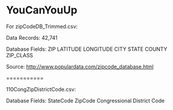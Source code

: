 YouCanYouUp
===========


For zipCodeDB_Trimmed.csv:

Data Records: 42,741

Database Fields:
ZIP
LATITUDE
LONGITUDE
CITY
STATE
COUNTY
ZIP_CLASS

Source: http://www.populardata.com/zipcode_database.html


===========

110CongZipDistrictCode.csv:


Database Fields:
StateCode
ZipCode
Congressional District Code

